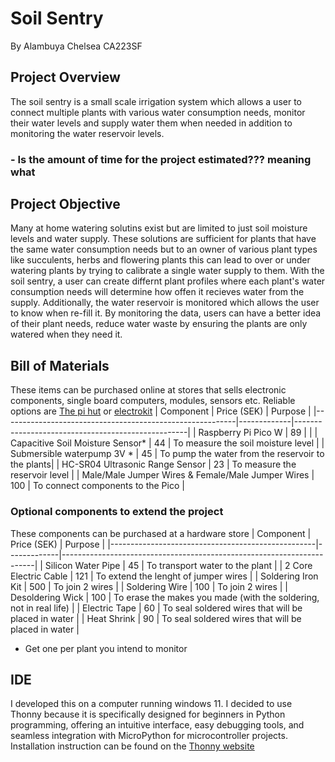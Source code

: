 # Soil Sentry

By Alambuya Chelsea CA223SF

## Project Overview
The soil sentry is a small scale irrigation system which allows a user to connect multiple plants with various water consumption needs, monitor their water levels and supply water them when needed in addition to monitoring the water reservoir levels. 

### - Is the amount of time for the project estimated??? meaning what

## Project Objective
Many at home watering solutins exist but are limited to just soil moisture levels and water supply. These solutions are sufficient for plants that have the same water consumption needs but to an owner of various plant types like succulents, herbs and flowering plants this can lead to over or under watering plants by trying to calibrate a single water supply to them.
With the soil sentry, a user can create differnt plant profiles where each plant's water consumption needs will determine how offen it recieves water from the supply. Additionally, the water reservoir is monitored which allows the user to know when re-fill it.
By monitoring the data, users can have a better idea of their plant needs, reduce water waste by ensuring the plants are only watered when they need it.

## Bill of Materials
These items can be purchased online at stores that sells electronic components, single board computers, modules, sensors etc. Reliable options are [The pi hut](thepihut.com) or [electrokit](electrokit.com)
| Component                                                | Price (SEK) | Purpose                                           |
|----------------------------------------------------------|-------------|---------------------------------------------------|
| Raspberry Pi Pico W                                      |      89     |                                                   |
| Capacitive Soil Moisture Sensor*                         |      44     | To measure the soil moisture level                |
| Submersible waterpump 3V *                               |      45     | To pump the water from the reservoir to the plants|
| HC-SR04 Ultrasonic Range Sensor                          |      23     | To measure the reservoir level                    |
| Male/Male Jumper Wires & Female/Male Jumper Wires        |      100    | To connect components to the Pico                 |

  ### Optional components to extend the project
  These components can be purchased at a hardware store
| Component                                         | Price (SEK) | Purpose                                                               |
|---------------------------------------------------|-------------|-----------------------------------------------------------------------|
| Silicon Water Pipe                                |     45      | To transport water to the plant                                       |
| 2 Core Electric Cable                             |     121     | To extend the lenght of jumper wires                                  |
| Soldering Iron Kit                                |     500     | To join 2 wires                                                       |
| Soldering Wire                                    |     100     | To join 2 wires                                                       |
| Desoldering Wick                                  |     100     | To erase the makes you made (with the soldering, not in real life)    |
| Electric Tape                                     |     60      | To seal soldered wires that will be placed in water                   |
| Heat Shrink                                       |     90      | To seal soldered wires that will be placed in water                   |


* Get one per plant you intend to monitor

## IDE
I developed this on a computer running windows 11. I decided to use Thonny because it is specifically designed for beginners in Python programming, offering an intuitive interface, easy debugging tools, and seamless integration with MicroPython for microcontroller projects. Installation instruction can be found on the [Thonny website](https://thonny.org/)
